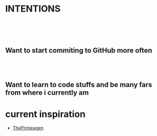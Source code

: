 <h1>INTENTIONS<h1><br>
<h2>Want to start commiting to GitHub more often<h2><br>
<h2>Want to learn to code stuffs and be many fars from where i currently am</h2> 

<h1>current inspiration</h1>
<ul>
  <li><a href="https://github.com/ThePrimeagen">ThePrimeagen</a></li>
</ul>
<!--- 
- 👋 Hi, I’m @rofthchild
- 👀 Intrest in coding
- 🌱 Learning Full Stack Web Development
- 🛡️ [SECURITY] Project what is most important
- 📫 Let's chat! Feel free to reach out via github
--->

<!---
rofthchild/rofthchild is a ✨ special ✨ repository because its `README.md` (this file) appears on your GitHub profile.
You can click the Preview link to take a look at your changes.
--->
